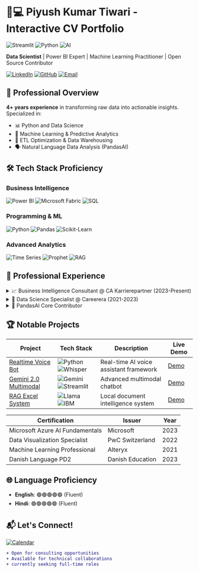 # 👨💻 Piyush Kumar Tiwari - Interactive CV Portfolio

![Streamlit](https://img.shields.io/badge/Made_with-Streamlit-FF4B4B?style=for-the-badge&logo=streamlit)
![Python](https://img.shields.io/badge/Powered_by-Python-3776AB?style=for-the-badge&logo=python)
![AI](https://img.shields.io/badge/Specialization-Machine_Learning-FFD700?style=for-the-badge)

**Data Scientist** | Power BI Expert | Machine Learning Practitioner | Open Source Contributor

[![LinkedIn](https://img.shields.io/badge/Connect-LinkedIn-blue?style=flat-square&logo=linkedin)](https://linkedin.com/in/pikt)
[![GitHub](https://img.shields.io/badge/View-GitHub-181717?style=flat-square&logo=github)](https://github.com/piktx)
[![Email](https://img.shields.io/badge/Contact-Email-D14836?style=flat-square&logo=gmail)](mailto:businessbypkt@gmail.com)

## 🚀 Professional Overview
**4+ years experience** in transforming raw data into actionable insights. Specialized in:

- 📊 Python and Data Science
- 🤖 Machine Learning & Predictive Analytics
- 🔄 ETL Optimization & Data Warehousing
- 🗣️ Natural Language Data Analysis (PandasAI)

## 🛠️ Tech Stack Proficiency

### Business Intelligence
![Power BI](https://img.shields.io/badge/Power_BI-F2C811?style=for-the-badge&logo=powerbi)
![Microsoft Fabric](https://img.shields.io/badge/Microsoft_Fabric-0078D4?style=for-the-badge)
![SQL](https://img.shields.io/badge/SQL-4479A1?style=for-the-badge&logo=postgresql)

### Programming & ML
![Python](https://img.shields.io/badge/Python-3776AB?style=for-the-badge&logo=python)
![Pandas](https://img.shields.io/badge/Pandas-150458?style=for-the-badge&logo=pandas)
![Scikit-Learn](https://img.shields.io/badge/Scikit_Learn-F7931E?style=for-the-badge&logo=scikitlearn)

### Advanced Analytics
![Time Series](https://img.shields.io/badge/ARIMA_SARIMA-109649?style=for-the-badge)
![Prophet](https://img.shields.io/badge/Facebook_Prophet-109649?style=for-the-badge)
![RAG](https://img.shields.io/badge/RAG_Systems-430098?style=for-the-badge)

## 💼 Professional Experience

<details>
<summary>📈 Business Intelligence Consultant @ CA Karrierepartner (2023-Present)</summary>

- Delivered **150+ Power BI dashboards** with 95% user adoption rate
- Optimized ETL processes reducing data processing time by **40%**
- Implemented Microsoft Fabric solutions serving **1K+ daily users**
</details>

<details>
<summary>🔬 Data Science Specialist @ Careerera (2021-2023)</summary>

- Developed ML models with **85% prediction accuracy**
- Automated reporting workflows saving **20h/week**
- Conducted **50+ workshops** on data visualization best practices
</details>

<details>
<summary>🧠 PandasAI Core Contributor</summary>

- Contributed **15+ PRs** to open-source NLP data analysis tool
- Improved query response accuracy by **30%**
- Authored **5 technical guides** for community documentation
</details>

## 🏆 Notable Projects

| Project | Tech Stack | Description | Live Demo |
|---------|------------|-------------|-----------|
| [Realtime Voice Bot](https://github.com/piktx/realtime_voice_bot) | ![Python](https://img.shields.io/badge/-Python-3776AB?logo=python) ![Whisper](https://img.shields.io/badge/-OpenAI_Whisper-412991) | Real-time AI voice assistant framework | [Demo](#) |
| [Gemini 2.0 Multimodal](https://github.com/piktx/gemini2.0_multimodal_chatbot) | ![Gemini](https://img.shields.io/badge/-Google_Gemini-4285F4) ![Streamlit](https://img.shields.io/badge/-Streamlit-FF4B4B) | Advanced multimodal chatbot | [Demo](#) |
| [RAG Excel System](https://github.com/piktx/RAG-over-Excel-using-IBM-Dockling-Llama-3.2-100-Locally-) | ![Llama](https://img.shields.io/badge/-Llama_3.2-FF6F00) ![IBM](https://img.shields.io/badge/-IBM_Dockling-052FAD) | Local document intelligence system | [Demo](#) |


| Certification | Issuer | Year |
|---------------|--------|-----|
| Microsoft Azure AI Fundamentals | Microsoft | 2023 |
| Data Visualization Specialist | PwC Switzerland | 2022 |
| Machine Learning Professional | Alteryx | 2021 |
| Danish Language PD2 | Danish Education | 2023 |

## 🌐 Language Proficiency

- **English**: 🟢🟢🟢🟢🟢 (Fluent)  
- **Hindi**: 🟢🟢🟢🟢🟢 (Fluent)  

## 📬 Let's Connect!

[![Calendar](https://img.shields.io/badge/Schedule_Meeting-Google_Calendar-4285F4?style=for-the-badge&logo=googlecalendar)](https://calendar.app.google/FsGercyJsWhBMhGr8)

```diff
+ Open for consulting opportunities
+ Available for technical collaborations
+ currently seeking full-time roles

